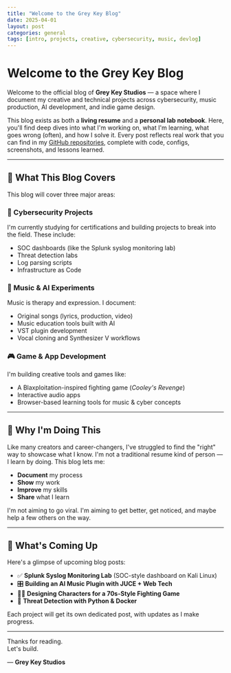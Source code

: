 ```yaml
---
title: "Welcome to the Grey Key Blog"
date: 2025-04-01
layout: post
categories: general
tags: [intro, projects, creative, cybersecurity, music, devlog]
---
```


# Welcome to the Grey Key Blog

Welcome to the official blog of **Grey Key Studios** — a space where I document my creative and technical projects across cybersecurity, music production, AI development, and indie game design.

This blog exists as both a **living resume** and a **personal lab notebook**. Here, you'll find deep dives into what I'm working on, what I'm learning, what goes wrong (often), and how I solve it. Every post reflects real work that you can find in my [GitHub repositories](https://github.com/yourusername), complete with code, configs, screenshots, and lessons learned.

---

## 🎯 What This Blog Covers

This blog will cover three major areas:

### 🔐 Cybersecurity Projects  
I'm currently studying for certifications and building projects to break into the field. These include:
- SOC dashboards (like the Splunk syslog monitoring lab)
- Threat detection labs
- Log parsing scripts
- Infrastructure as Code

### 🎵 Music & AI Experiments  
Music is therapy and expression. I document:
- Original songs (lyrics, production, video)
- Music education tools built with AI
- VST plugin development
- Vocal cloning and Synthesizer V workflows

### 🎮 Game & App Development  
I'm building creative tools and games like:
- A Blaxploitation-inspired fighting game (*Cooley's Revenge*)
- Interactive audio apps
- Browser-based learning tools for music & cyber concepts

---

## 🚧 Why I'm Doing This

Like many creators and career-changers, I've struggled to find the "right" way to showcase what I know. I'm not a traditional resume kind of person — I learn by doing. This blog lets me:
- **Document** my process
- **Show** my work
- **Improve** my skills
- **Share** what I learn

I'm not aiming to go viral. I'm aiming to get better, get noticed, and maybe help a few others on the way.

---

## 🧪 What's Coming Up

Here's a glimpse of upcoming blog posts:

- ✅ **Splunk Syslog Monitoring Lab** (SOC-style dashboard on Kali Linux)
- 🎛️ **Building an AI Music Plugin with JUCE + Web Tech**
- 👊🏾 **Designing Characters for a 70s-Style Fighting Game**
- 🔐 **Threat Detection with Python & Docker**

Each project will get its own dedicated post, with updates as I make progress.

---

Thanks for reading.  
Let's build.

— **Grey Key Studios**
